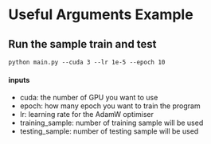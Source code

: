 # Useful Arguments Example
## Run the sample train and test

```
python main.py --cuda 3 --lr 1e-5 --epoch 10
```

#### inputs

- cuda: the number of GPU you want to use
- epoch: how many epoch you want to train the program
- lr: learning rate for the AdamW optimiser
- training_sample: number of training sample will be used
- testing_sample: number of testing sample will be used